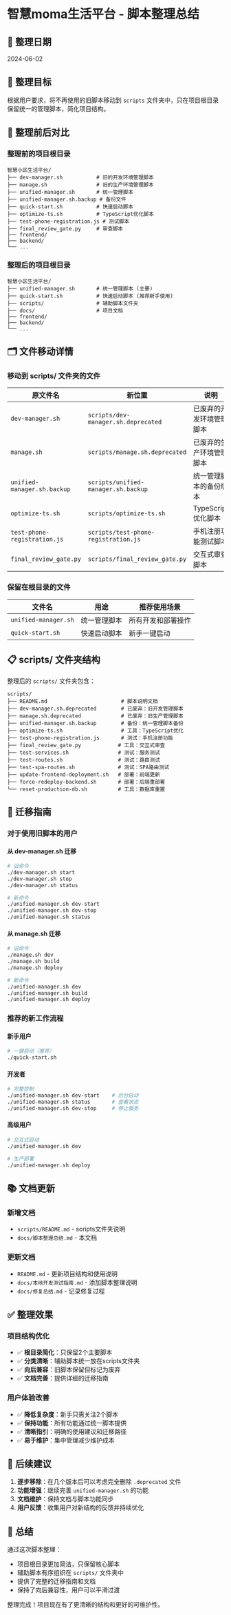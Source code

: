 # 智慧moma生活平台 - 脚本整理总结

## 📅 整理日期
2024-06-02

## 🎯 整理目标
根据用户要求，将不再使用的旧脚本移动到 `scripts` 文件夹中，只在项目根目录保留统一的管理脚本，简化项目结构。

## 📁 整理前后对比

### 整理前的项目根目录
```
智慧小区生活平台/
├── dev-manager.sh           # 旧的开发环境管理脚本
├── manage.sh                # 旧的生产环境管理脚本
├── unified-manager.sh       # 统一管理脚本
├── unified-manager.sh.backup # 备份文件
├── quick-start.sh           # 快速启动脚本
├── optimize-ts.sh           # TypeScript优化脚本
├── test-phone-registration.js # 测试脚本
├── final_review_gate.py     # 审查脚本
├── frontend/
├── backend/
└── ...
```

### 整理后的项目根目录
```
智慧小区生活平台/
├── unified-manager.sh       # 统一管理脚本 (主要)
├── quick-start.sh           # 快速启动脚本 (推荐新手使用)
├── scripts/                 # 辅助脚本文件夹
├── docs/                    # 项目文档
├── frontend/
├── backend/
└── ...
```

## 🗂️ 文件移动详情

### 移动到 scripts/ 文件夹的文件

| 原文件名 | 新位置 | 说明 |
|---------|--------|------|
| `dev-manager.sh` | `scripts/dev-manager.sh.deprecated` | 已废弃的开发环境管理脚本 |
| `manage.sh` | `scripts/manage.sh.deprecated` | 已废弃的生产环境管理脚本 |
| `unified-manager.sh.backup` | `scripts/unified-manager.sh.backup` | 统一管理脚本的备份版本 |
| `optimize-ts.sh` | `scripts/optimize-ts.sh` | TypeScript优化脚本 |
| `test-phone-registration.js` | `scripts/test-phone-registration.js` | 手机注册功能测试脚本 |
| `final_review_gate.py` | `scripts/final_review_gate.py` | 交互式审查脚本 |

### 保留在根目录的文件

| 文件名 | 用途 | 推荐使用场景 |
|--------|------|-------------|
| `unified-manager.sh` | 统一管理脚本 | 所有开发和部署操作 |
| `quick-start.sh` | 快速启动脚本 | 新手一键启动 |

## 📋 scripts/ 文件夹结构

整理后的 `scripts/` 文件夹包含：

```
scripts/
├── README.md                        # 脚本说明文档
├── dev-manager.sh.deprecated        # 已废弃：旧开发管理脚本
├── manage.sh.deprecated             # 已废弃：旧生产管理脚本
├── unified-manager.sh.backup        # 备份：统一管理脚本备份
├── optimize-ts.sh                   # 工具：TypeScript优化
├── test-phone-registration.js       # 测试：手机注册功能
├── final_review_gate.py            # 工具：交互式审查
├── test-services.sh                # 测试：服务测试
├── test-routes.sh                  # 测试：路由测试
├── test-spa-routes.sh              # 测试：SPA路由测试
├── update-frontend-deployment.sh   # 部署：前端更新
├── force-redeploy-backend.sh       # 部署：后端重部署
└── reset-production-db.sh          # 工具：数据库重置
```

## 🔄 迁移指南

### 对于使用旧脚本的用户

#### 从 dev-manager.sh 迁移
```bash
# 旧命令
./dev-manager.sh start
./dev-manager.sh stop
./dev-manager.sh status

# 新命令
./unified-manager.sh dev-start
./unified-manager.sh dev-stop
./unified-manager.sh status
```

#### 从 manage.sh 迁移
```bash
# 旧命令
./manage.sh dev
./manage.sh build
./manage.sh deploy

# 新命令
./unified-manager.sh dev
./unified-manager.sh build
./unified-manager.sh deploy
```

### 推荐的新工作流程

#### 新手用户
```bash
# 一键启动（推荐）
./quick-start.sh
```

#### 开发者
```bash
# 完整控制
./unified-manager.sh dev-start    # 后台启动
./unified-manager.sh status       # 查看状态
./unified-manager.sh dev-stop     # 停止服务
```

#### 高级用户
```bash
# 交互式启动
./unified-manager.sh dev

# 生产部署
./unified-manager.sh deploy
```

## 📚 文档更新

### 新增文档
- `scripts/README.md` - scripts文件夹说明
- `docs/脚本整理总结.md` - 本文档

### 更新文档
- `README.md` - 更新项目结构和使用说明
- `docs/本地开发测试指南.md` - 添加脚本整理说明
- `docs/修复总结.md` - 记录修复过程

## ✅ 整理效果

### 项目结构优化
- ✅ **根目录简化**：只保留2个主要脚本
- ✅ **分类清晰**：辅助脚本统一放在scripts文件夹
- ✅ **向后兼容**：旧脚本保留但标记为废弃
- ✅ **文档完善**：提供详细的迁移指南

### 用户体验改善
- ✅ **降低复杂度**：新手只需关注2个脚本
- ✅ **保持功能**：所有功能通过统一脚本提供
- ✅ **清晰指引**：明确的使用建议和迁移路径
- ✅ **易于维护**：集中管理减少维护成本

## 🔮 后续建议

1. **逐步移除**：在几个版本后可以考虑完全删除 `.deprecated` 文件
2. **功能增强**：继续完善 `unified-manager.sh` 的功能
3. **文档维护**：保持文档与脚本功能同步
4. **用户反馈**：收集用户对新结构的反馈并持续优化

## 📝 总结

通过这次脚本整理：
- 项目根目录更加简洁，只保留核心脚本
- 辅助脚本有序组织在 `scripts/` 文件夹中
- 提供了完整的迁移指南和文档
- 保持了向后兼容性，用户可以平滑过渡

整理完成！项目现在有了更清晰的结构和更好的可维护性。 